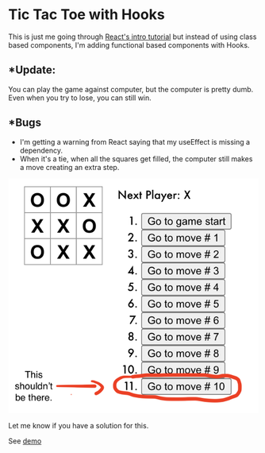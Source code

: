 # Tic Tac Toe with Hooks

This is just me going through [React's intro tutorial](https://reactjs.org/tutorial/tutorial.html) but instead of 
using class based components, I'm adding functional based components with Hooks.

## *Update: 
You can play the game against computer, but the computer is pretty dumb. Even when you try to lose, you can still win.

## *Bugs
 - I'm getting a warning from React saying that my useEffect is missing a dependency. 
 - When it's a tie, when all the squares get filled, the computer still makes a move creating an extra step.
 
 ![steps](steps.png)
 
Let me know if you have a solution for this.

See [demo](https://yarocruz.github.io/tic-tac-toe-withHooks/)